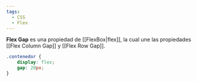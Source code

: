 ```yaml
---
tags:
  - CSS
  - Flex
---
```

**Flex Gap** es una propiedad de [[FlexBox|flex]], la cual une las propiedades [[Flex Column Gap]] y [[Flex Row Gap]].

```css
.contenedor {
	display: flex;
	gap: 20px;
}
```
